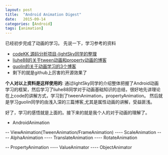 ```yaml
---
layout: post
title:  "Android Animation Digest"
date:   2015-09-14 
categories: [Android]
tags: [animation]
---
```


已经初步完成了动画的学习。
先说一下，学习参考的资料

-  [codeKK 源码分析项目-lightSky同学的整理](http://www.codekk.com/open-source-project-analysis)
-  [liuhe88的关于tween动画和property动画的博客](http://blog.csdn.net/liuhe688/article/details/6660823)
-  [guolin的关于动画学习的3个博客](http://blog.csdn.net/guolin_blog/article/details/43816093)
-  剩下的就是github上厉害的开源效果了

__个人对以上资料是这样使用的__:
通过lightSky同学的介绍整体把握了Android动画学习的框架，然后学习了liuhe88同学对于动画基础知识的总结，很好地先讲理论在上code的讲解方式，学习到了tweenAnimation，propertyAnimation。
然后就是学习guolin同学的由浅入深的三篇博客,尤其是属性动画的讲解，受益匪浅。

好了，学习的感悟就是上面的。接下来的就是我个人的对于动画的理解了。

- AndroidAnimation

-- ViewAnimation(TweenAnimation/FrameAnimation)
---- ScaleAnimation
---- AlphaAnimation
---- TranslateAnimation
---- RotateAnimation

-- PropertyAnimation 
---- ValueAnimator
---- ObjectAnimator


 




